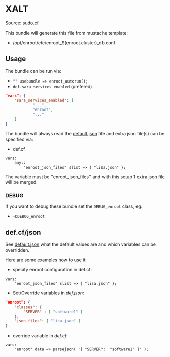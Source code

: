 
# XALT

Source: [sudo.cf](/services/enroot.cf)

This bundle will generate this file from mustache template:
 * /opt/enroot/etc/enroot_$(enroot.cluster)_db.conf

## Usage

The bundle can be run via:
 *  `"" usebundle => enroot_autorun();`
 * `def.sara_services_enabled` (prefered)
```json
"vars": {
    "sara_services_enabled": [
            "...",
            "enroot",
            "..."
    ]
}
```

The bundle will always read the [default.json](/templates/enroot/json/default.json) file
and extra json file(s) can be specified via:
 * def.cf
```
vars:
    any::
        "enroot_json_files" slist => { "lisa.json" };
```

The variable must be ''enroot_json_files'' and with this setup 1 extra json file will be  merged.

### DEBUG

If you want to debug these bundle set the `DEBUG_enroot` class, eg:
 * `-DDEBUG_enroot`

##  def.cf/json

See [default.json](/templates/enroot/json/default.json) what the default values are and
which variables can be overridden.

Here are some examples how to use it:
 * specify enroot configuration in def.cf:
```
vars:
    "enroot_json_files" slist => { "lisa.json" };
```

 * Set/Override variables in *def.json*:
```json
"enroot": {
    "classes": {
        "SERVER" : [ "software1" ]
    },
    "json_files": [ "lisa.json" ]
}
```

 * override variable in *def.cf*:
```
vars:
    "enroot" data => parsejson( '{ "SERVER":  "software1" }' );

```

